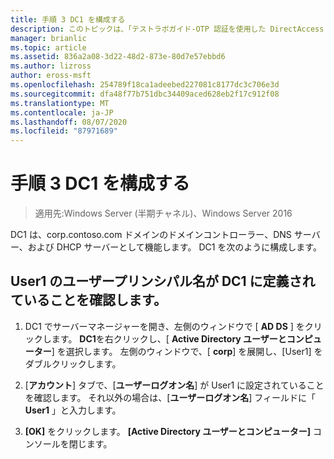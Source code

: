 ```yaml
---
title: 手順 3 DC1 を構成する
description: このトピックは、「テストラボガイド-OTP 認証を使用した DirectAccess のデモンストレーション」と「RSA SecurID for Windows Server 2016」に含まれています。
manager: brianlic
ms.topic: article
ms.assetid: 836a2a08-3d22-48d2-873e-80d7e57ebbd6
ms.author: lizross
author: eross-msft
ms.openlocfilehash: 254789f18ca1adeebed227081c8177dc3c706e3d
ms.sourcegitcommit: dfa48f77b751dbc34409aced628eb2f17c912f08
ms.translationtype: MT
ms.contentlocale: ja-JP
ms.lasthandoff: 08/07/2020
ms.locfileid: "87971689"
---
```

# <a name="step-3-configure-dc1"></a>手順 3 DC1 を構成する

>適用先:Windows Server (半期チャネル)、Windows Server 2016

DC1 は、corp.contoso.com ドメインのドメインコントローラー、DNS サーバー、および DHCP サーバーとして機能します。 DC1 を次のように構成します。

## <a name="verify-user1-has-a-user-principal-name-defined-on-dc1"></a>User1 のユーザープリンシパル名が DC1 に定義されていることを確認します。

1.  DC1 でサーバーマネージャーを開き、左側のウィンドウで [ **AD DS** ] をクリックします。 **DC1**を右クリックし、[ **Active Directory ユーザーとコンピューター**] を選択します。 左側のウィンドウで、[ **corp**] を展開し、[User1] をダブルクリックします。

2.  [**アカウント**] タブで、[**ユーザーログオン名**] が User1 に設定されていることを確認します。 それ以外の場合は、[**ユーザーログオン名**] フィールドに「 **User1** 」と入力します。

3.  **[OK]** をクリックします。 **[Active Directory ユーザーとコンピューター]** コンソールを閉じます。



